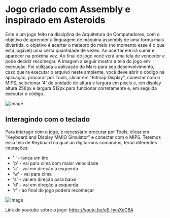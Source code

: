# Jogo criado com Assembly e inspirado em Asteroids
Este é um jogo feito na disciplina de Arquitetura de Computadores, com o objetivo de aprender a linguagem de máquina assembly de uma forma mais divertida. o objetivo é acertar o meteoro do meio (no momento esse é o que está jogável) uma certa quantidade de vezes. Ao acertar ele irá sumir e aparecer na próxima vez. Ao final do jogo você verá uma tela de vencedor e pode decidir recomeçar. 
A imagem a seguir mostra a tela do jogo em execução. Foi utilizada a aplicação do Mars para seu desenvolvimento, caso queira executar o arquivo neste ambiente, você deve abrir o código na aplicação, procurar por Tools, clicar em "Bitmap Display", conectar com o MIPS, selecionar '4' de unidade de altura e largura em pixels e, em display altura 256px e largura 512px para funcionar corretamente e, em seguida executar o código.

![image](https://github.com/deborasamara/Asteroides-Assembly/assets/50723433/817840e9-696a-466d-9807-31058b2b5915 )

## Interagindo com o teclado
Para interagir com o jogo, é necessário procurar por Tools, clicar em "Keyboard and Display MMIO Simulator" e conectar com o MIPS. Teremos essa tela de Keyboard na qual ao digitarmos comandos, terão diferentes interações:
- ' ' - lança um tiro
- 'p' - vai para cima com maior velocidade
- 'a' - vai em direção a esquerda
- 'w' - vai para cima
- 's' - vai em direção para baixo
- 'd' - vai em direção a esquerda
- 'r' - ao final do jogo poderá recomeçar
  
![image](https://github.com/deborasamara/Asteroides-Assembly/assets/50723433/a5cf8c66-bc7f-4ebf-a59e-285752e0e67d )

Link do youtube sobre o jogo: https://youtu.be/eE-hynXeC8A 





